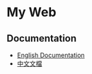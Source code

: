 # My Web

## Documentation

- [English Documentation](./docs/en/index.md)
- [中文文檔](./docs/cn/index.md)